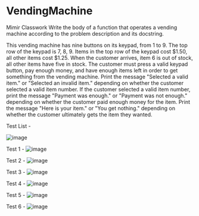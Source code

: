 # VendingMachine
Mimir Classwork
Write the body of a function that operates a vending machine according to the problem description and its docstring.

 

This vending machine has nine buttons on its keypad, from 1 to 9.
The top row of the keypad is 7, 8, 9.
Items in the top row of the keypad cost $1.50, all other items cost $1.25.
When the customer arrives, item 6 is out of stock, all other items have five in stock.
The customer must press a valid keypad button, pay enough money, and have enough items left in order to get something from the vending machine.
Print the message "Selected a valid item." or "Selected an invalid item." depending on whether the customer selected a valid item number.
If the customer selected a valid item number, print the message "Payment was enough." or "Payment was not enough." depending on whether the customer paid enough money for the item.
Print the message "Here is your item." or "You get nothing." depending on whether the customer ultimately gets the item they wanted.

Test List - 

![image](https://user-images.githubusercontent.com/89949641/133944118-9bf80873-3e0e-413c-9a43-d003e0923e80.png)

Test 1 - ![image](https://user-images.githubusercontent.com/89949641/133944059-6498bfd0-e755-4b79-9462-41f3d1f7c4cd.png)

Test 2 - ![image](https://user-images.githubusercontent.com/89949641/133937385-9be9bc86-bddd-4229-b51a-496bc18137bf.png)

Test 3 - ![image](https://user-images.githubusercontent.com/89949641/133944072-e5d0b814-8ac4-4076-8501-be96b041778a.png)

Test 4 - ![image](https://user-images.githubusercontent.com/89949641/133944089-8d40df69-c560-4370-9076-8595a6b83071.png)

Test 5 - ![image](https://user-images.githubusercontent.com/89949641/133944098-66263231-2ecc-4da2-8c39-749047f9bf26.png)

Test 6 - ![image](https://user-images.githubusercontent.com/89949641/133937399-6d337278-993a-467f-91b8-b3718ebee753.png)

